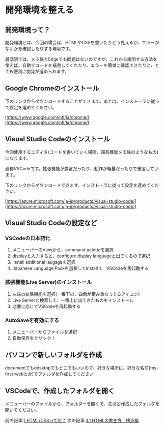 # 開発環境を整える
## 開発環境って？
開発環境とは、今回の場合は、HTMLやCSSを書いたりどう見えるか、エラーがないかを確認したりする環境です。

最低限では、メモ帳とEdgeでも問題はないのですが、これから説明する方法を使えば、自動でコードを補完してくれたり、エラーを簡単に確認できたりと、とても便利に開発が進められます。

## Google Chromeのインストール
下のリンクからダウンロードすることができます。あとは、インストーラに従って設定を進めてください。

[https://www.google.com/intl/ja/chrome/](https://www.google.com/intl/ja/chrome/)

## Visual Studio Codeのインストール
今回使用するエディタ(コードを書いていく場所、超高機能メモ帳のようなもの)になります。

通称VSCodeです。拡張機能が豊富だったり、動作が軽量だったりで重宝しています。

下のリンクからダウンロードできます。インストーラに従って設定を進めてください。

[https://azure.microsoft.com/ja-jp/products/visual-studio-code/](https://azure.microsoft.com/ja-jp/products/visual-studio-code/)

## Visual Studio Codeの設定など
### VSCodeの日本語化
1. メニューバーのViewから、command paletteを選択
1. displayと入力すると、configure display languageと出てくるので選択
1. install additional laugageを選択
1. Japanese Language Packを選択してinstall
1.　VSCodeを再起動する

### 拡張機能(Live Server)のインストール
1. 左端の拡張機能を選択(一番下の、四角が積み重なってるアイコン)
1. Live Serverと検索して、一番上に出てきたものをインストール
1. 必要に応じてVSCodeを再起動する

### AutoSaveを有効にする

1. メニューバーからファイルを選択
1. 自動保存をクリック！

## パソコンで新しいフォルダを作成
documentでもdesktopでもどこでもいいので、好きな場所に、好きな名前(my-first-webとか)でフォルダを作成してください

## VSCodeで、作成したフォルダを開く
メニューバーのファイルから、フォルダーを開くで、先ほど作成したフォルダを開いてください。


前の記事:[1.HTML/CSSって何？](../1_what_is_html_css/index.md)
次の記事:[3.1.HTMLの書き方　構造編](../3_HTML_1/index.md)